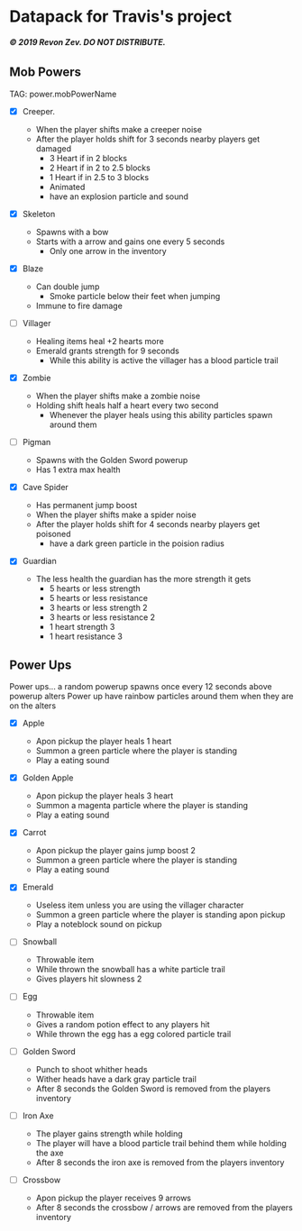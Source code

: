 # Datapack for Travis's project
###### **© 2019 Revon Zev. DO NOT DISTRIBUTE.**

## Mob Powers
TAG: power.mobPowerName

- [X] Creeper. 
  - When the player shifts make a creeper noise
  - After the player holds shift for 3 seconds nearby players get damaged
    - 3 Heart if in 2 blocks
    - 2 Heart if in 2 to 2.5 blocks
    - 1 Heart if in 2.5 to 3 blocks
    - Animated
    - have an explosion particle and sound

- [X] Skeleton
  - Spawns with a bow
  - Starts with a arrow and gains one every 5 seconds
    - Only one arrow in the inventory

- [X] Blaze
  - Can double jump
    - Smoke particle below their feet when jumping
  - Immune to fire damage

- [ ] Villager
  - Healing items heal +2 hearts more
  - Emerald grants strength for 9 seconds
    - While this ability is active the villager has a blood particle trail

- [X] Zombie
  - When the player shifts make a zombie noise
  - Holding shift heals half a heart every two second
    - Whenever the player heals using this ability particles spawn around them

- [ ] Pigman
  - Spawns with the Golden Sword powerup
  - Has 1 extra max health

- [X] Cave Spider
  - Has permanent jump boost
  - When the player shifts make a spider noise
  - After the player holds shift for 4 seconds nearby players get poisoned
    - have a dark green particle in the poision radius

- [X] Guardian
  - The less health the guardian has the more strength it gets
    - 5 hearts or less strength
    - 5 hearts or less resistance
    - 3 hearts or less strength 2
    - 3 hearts or less resistance 2
    - 1 heart strength 3
    - 1 heart resistance 3

## Power Ups
Power ups... a random powerup spawns once every 12 seconds above powerup alters
Power up have rainbow particles around them when they are on the alters

- [X] Apple
  - Apon pickup the player heals 1 heart
  - Summon a green particle where the player is standing
  - Play a eating sound
      
- [X] Golden Apple
  - Apon pickup the player heals 3 heart
  - Summon a magenta particle where the player is standing
  - Play a eating sound

- [X] Carrot
  - Apon pickup the player gains jump boost 2
  - Summon a green particle where the player is standing
  - Play a eating sound

- [X] Emerald
  - Useless item unless you are using the villager character
  - Summon a green particle where the player is standing apon pickup
  - Play a noteblock sound on pickup

- [ ] Snowball
  - Throwable item
  - While thrown the snowball has a white particle trail
  - Gives players hit slowness 2

- [ ] Egg
  - Throwable item
  - Gives a random potion effect to any players hit
  - While thrown the egg has a egg colored particle trail

- [ ] Golden Sword
  - Punch to shoot whither heads
  - Wither heads have a dark gray particle trail
  - After 8 seconds the Golden Sword is removed from the players inventory

- [ ] Iron Axe
  - The player gains strength while holding
  - The player will have a blood particle trail behind them while holding the axe
  - After 8 seconds the iron axe is removed from the players inventory

- [ ] Crossbow
  - Apon pickup the player receives 9 arrows
  - After 8 seconds the crossbow / arrows are removed from the players inventory
